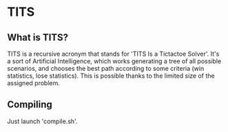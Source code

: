 TITS
================

## What is TITS? ##
TITS is a recursive acronym that stands for 'TITS Is a Tictactoe Solver'.
It's a sort of Artificial Intelligence, which works generating a tree of all possible scenarios, and chooses the best path according to some criteria (win statistics, lose statistics). This is possible thanks to the limited size of the assigned problem.

## Compiling ##
Just launch 'compile.sh'.
